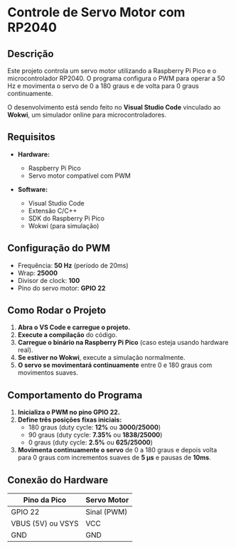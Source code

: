 # Controle de Servo Motor com RP2040

## Descrição

Este projeto controla um servo motor utilizando a Raspberry Pi Pico e o microcontrolador RP2040. O programa configura o PWM para operar a 50 Hz e movimenta o servo de 0 a 180 graus e de volta para 0 graus continuamente.

O desenvolvimento está sendo feito no **Visual Studio Code** vinculado ao **Wokwi**, um simulador online para microcontroladores.

## Requisitos

- **Hardware:**

  - Raspberry Pi Pico
  - Servo motor compatível com PWM

- **Software:**

  - Visual Studio Code
  - Extensão C/C++
  - SDK do Raspberry Pi Pico
  - Wokwi (para simulação)

## Configuração do PWM

- Frequência: **50 Hz** (período de 20ms)
- Wrap: **25000**
- Divisor de clock: **100**
- Pino do servo motor: **GPIO 22**

## Como Rodar o Projeto

1. **Abra o VS Code e carregue o projeto.**
2. **Execute a compilação** do código.
3. **Carregue o binário na Raspberry Pi Pico** (caso esteja usando hardware real).
4. **Se estiver no Wokwi**, execute a simulação normalmente.
5. **O servo se movimentará continuamente** entre 0 e 180 graus com movimentos suaves.

## Comportamento do Programa

1. **Inicializa o PWM no pino GPIO 22.**
2. **Define três posições fixas iniciais:**
   - 180 graus (duty cycle: **12%** ou **3000/25000**)
   - 90 graus (duty cycle: **7.35%** ou **1838/25000**)
   - 0 graus (duty cycle: **2.5%** ou **625/25000**)
3. **Movimenta continuamente o servo** de 0 a 180 graus e depois volta para 0 graus com incrementos suaves de **5 µs** e pausas de **10ms**.

## Conexão do Hardware

| Pino da Pico      | Servo Motor |
| ----------------- | ----------- |
| GPIO 22           | Sinal (PWM) |
| VBUS (5V) ou VSYS | VCC         |
| GND               | GND         |



